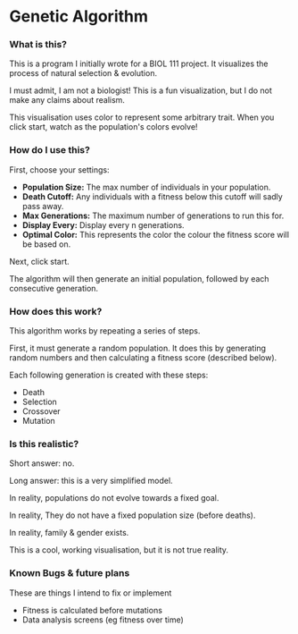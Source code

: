 # Genetic Algorithm  
### What is this?  

This is a program I initially wrote for a BIOL 111 project. It visualizes the process of natural selection & evolution.

I must admit, I am not a biologist! This is a fun visualization, but I do not make any claims about realism.

This visualisation uses color to represent some arbitrary trait. When you click start, watch as the population's colors evolve!

### How do I use this?  

First, choose your settings:

* __Population Size:__ The max number of individuals in your population. 
* __Death Cutoff:__ Any individuals with a fitness below this cutoff will sadly pass away.
* __Max Generations:__ The maximum number of generations to run this for.
* __Display Every:__ Display every n generations.
* __Optimal Color:__ This represents the color the colour the fitness score will be based on. 

Next, click start.

The algorithm will then generate an initial population, followed by each consecutive generation.

### How does this work?  

This algorithm works by repeating a series of steps.

First, it must generate a random population. It does this by generating random numbers and then calculating a fitness score (described below).

Each following generation is created with these steps:

* Death
* Selection
* Crossover
* Mutation

### Is this realistic?  

Short answer: no.

Long answer: this is a very simplified model.

In reality, populations do not evolve towards a fixed goal.

In reality, They do not have a fixed population size (before deaths).

In reality, family & gender exists.

This is a cool, working visualisation, but it is not true reality.  

### Known Bugs & future plans  

These are things I intend to fix or implement

* Fitness is calculated before mutations
* Data analysis screens (eg fitness over time)
